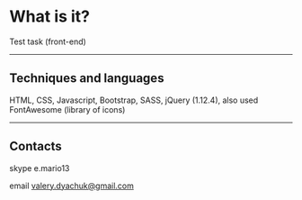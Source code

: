 # What is it?
Test task (front-end)
***
## Techniques and languages
HTML, CSS, Javascript, Bootstrap, SASS, jQuery (1.12.4), also used FontAwesome (library of icons)
***
## Contacts
skype e.mario13

email valery.dyachuk@gmail.com

